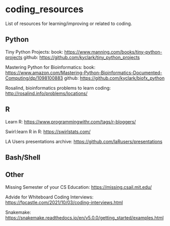 # coding_resources
List of resources for learning/improving or related to coding.


## Python

Tiny Python Projects: 
  book: https://www.manning.com/books/tiny-python-projects
  github: https://github.com/kyclark/tiny_python_projects

Mastering Python for Bioinformatics: 
  book: https://www.amazon.com/Mastering-Python-Bioinformatics-Documented-Computing/dp/1098100883
  github: https://github.com/kyclark/biofx_python

Rosalind, bioinformatics problems to learn coding: http://rosalind.info/problems/locations/



## R

Learn R: https://www.programmingwithr.com/tags/r-bloggers/

Swirl:learn R in R: https://swirlstats.com/

LA Users presentations archive: https://github.com/laRusers/presentations


## Bash/Shell

## Other

Missing Semester of your CS Education: https://missing.csail.mit.edu/

Advide for Whiteboard Coding Interviews: https://fpcastle.com/2021/10/03/coding-interviews.html

Snakemake: https://snakemake.readthedocs.io/en/v5.0.0/getting_started/examples.html
